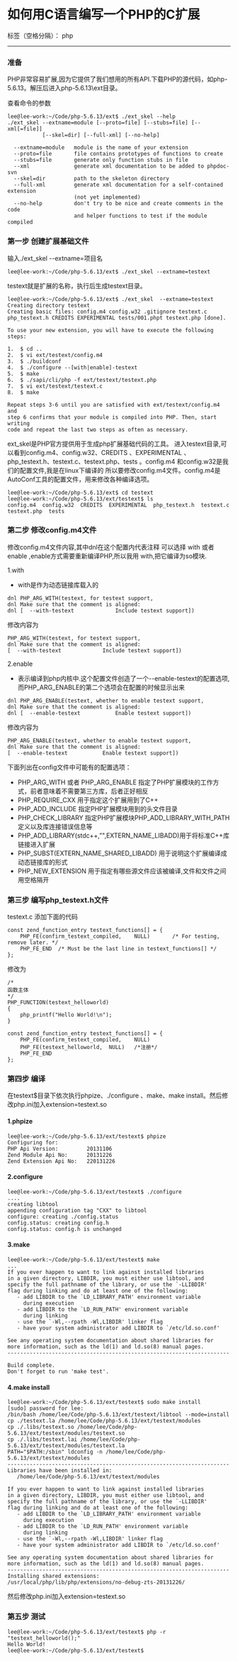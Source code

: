 # 如何用C语言编写一个PHP的C扩展

标签（空格分隔）： php

---


### 准备
PHP非常容易扩展,因为它提供了我们想用的所有API.下载PHP的源代码，如php-5.6.13。解压后进入php-5.6.13\ext目录。

查看命令的参数
```
lee@lee-work:~/Code/php-5.6.13/ext$ ./ext_skel --help
./ext_skel --extname=module [--proto=file] [--stubs=file] [--xml[=file]]
           [--skel=dir] [--full-xml] [--no-help]

  --extname=module   module is the name of your extension
  --proto=file       file contains prototypes of functions to create
  --stubs=file       generate only function stubs in file
  --xml              generate xml documentation to be added to phpdoc-svn
  --skel=dir         path to the skeleton directory
  --full-xml         generate xml documentation for a self-contained extension
                     (not yet implemented)
  --no-help          don't try to be nice and create comments in the code
                     and helper functions to test if the module compiled
```


### 第一步 创建扩展基础文件

输入./ext_skel --extname=项目名
```
lee@lee-work:~/Code/php-5.6.13/ext$ ./ext_skel --extname=testext
```
testext就是扩展的名称，执行后生成testext目录。

```
lee@lee-work:~/Code/php-5.6.13/ext$ ./ext_skel  --extname=testext
Creating directory testext
Creating basic files: config.m4 config.w32 .gitignore testext.c php_testext.h CREDITS EXPERIMENTAL tests/001.phpt testext.php [done].

To use your new extension, you will have to execute the following steps:

1.  $ cd ..
2.  $ vi ext/testext/config.m4
3.  $ ./buildconf
4.  $ ./configure --[with|enable]-testext
5.  $ make
6.  $ ./sapi/cli/php -f ext/testext/testext.php
7.  $ vi ext/testext/testext.c
8.  $ make

Repeat steps 3-6 until you are satisfied with ext/testext/config.m4 and
step 6 confirms that your module is compiled into PHP. Then, start writing
code and repeat the last two steps as often as necessary.

```

ext_skel是PHP官方提供用于生成php扩展基础代码的工具。
进入testext目录,可以看到config.m4、config.w32、CREDITS 、EXPERIMENTAL  、php_testext.h、testext.c、testext.php、tests
。config.m4 和config.w32是我们的配置文件,我是在linux下编译的 所以要修改config.m4文件。config.m4是AutoConf工具的配置文件，用来修改各种编译选项。

```
lee@lee-work:~/Code/php-5.6.13/ext$ cd testext
lee@lee-work:~/Code/php-5.6.13/ext/testext$ ls
config.m4  config.w32  CREDITS  EXPERIMENTAL  php_testext.h  testext.c  testext.php  tests
```

### 第二步 修改config.m4文件


修改config.m4文件内容,其中dnl在这个配置内代表注释
可以选择 with 或者enable ,enable方式需要重新编译PHP,所以我用 with,把它编译为so模块.

1.with

* with是作为动态链接库载入的

```
dnl PHP_ARG_WITH(testext, for testext support,
dnl Make sure that the comment is aligned:
dnl [  --with-testext             Include testext support])
```
修改内容为
```
PHP_ARG_WITH(testext, for testext support,
dnl Make sure that the comment is aligned:
[  --with-testext             Include testext support])
```

2.enable

* 表示编译到php内核中.这个配置文件创造了一个--enable-testext的配置选项,而PHP_ARG_ENABLE的第二个选项会在配置的时候显示出来

```
dnl PHP_ARG_ENABLE(testext, whether to enable testext support,
dnl Make sure that the comment is aligned:
dnl [  --enable-testext           Enable testext support])
```
修改内容为
```
PHP_ARG_ENABLE(testext, whether to enable testext support,
dnl Make sure that the comment is aligned:
[  --enable-testext           Enable testext support])
```

下面列出在config文件中可能有的配置选项：

* PHP_ARG_WITH 或者 PHP_ARG_ENABLE 指定了PHP扩展模块的工作方式，前者意味着不需要第三方库，后者正好相反
* PHP_REQUIRE_CXX 用于指定这个扩展用到了C++
* PHP_ADD_INCLUDE 指定PHP扩展模块用到的头文件目录
* PHP_CHECK_LIBRARY 指定PHP扩展模块PHP_ADD_LIBRARY_WITH_PATH定义以及库连接错误信息等
* PHP_ADD_LIBRARY(stdc++,”",EXTERN_NAME_LIBADD)用于将标准C++库链接进入扩展
* PHP_SUBST(EXTERN_NAME_SHARED_LIBADD) 用于说明这个扩展编译成动态链接库的形式
* PHP_NEW_EXTENSION 用于指定有哪些源文件应该被编译,文件和文件之间用空格隔开


### 第三步 编写php_testext.h文件

testext.c 添加下面的代码
```
const zend_function_entry testext_functions[] = {
	PHP_FE(confirm_testext_compiled,	NULL)		/* For testing, remove later. */
	PHP_FE_END	/* Must be the last line in testext_functions[] */
};
```
修改为
```
/*
函数主体
*/
PHP_FUNCTION(testext_helloworld)
{
	php_printf("Hello World!\n");
}

const zend_function_entry testext_functions[] = {
	PHP_FE(confirm_testext_compiled,	NULL)
	PHP_FE(testext_helloworld,	NULL)	/*注册*/
	PHP_FE_END
};
```


### 第四步 编译
在testext$目录下依次执行phpize、./configure 、make、make install。然后修改php.ini加入extension=testext.so

#### 1.phpize
```
lee@lee-work:~/Code/php-5.6.13/ext/testext$ phpize
Configuring for:
PHP Api Version:         20131106
Zend Module Api No:      20131226
Zend Extension Api No:   220131226
```
#### 2.configure
```
lee@lee-work:~/Code/php-5.6.13/ext/testext$ ./configure
....
creating libtool
appending configuration tag "CXX" to libtool
configure: creating ./config.status
config.status: creating config.h
config.status: config.h is unchanged
```
#### 3.make
```
lee@lee-work:~/Code/php-5.6.13/ext/testext$ make
...
If you ever happen to want to link against installed libraries
in a given directory, LIBDIR, you must either use libtool, and
specify the full pathname of the library, or use the `-LLIBDIR'
flag during linking and do at least one of the following:
   - add LIBDIR to the `LD_LIBRARY_PATH' environment variable
     during execution
   - add LIBDIR to the `LD_RUN_PATH' environment variable
     during linking
   - use the `-Wl,--rpath -Wl,LIBDIR' linker flag
   - have your system administrator add LIBDIR to `/etc/ld.so.conf'

See any operating system documentation about shared libraries for
more information, such as the ld(1) and ld.so(8) manual pages.
----------------------------------------------------------------------

Build complete.
Don't forget to run 'make test'.
```

#### 4.make install
```
lee@lee-work:~/Code/php-5.6.13/ext/testext$ sudo make install
[sudo] password for lee:
/bin/bash /home/lee/Code/php-5.6.13/ext/testext/libtool --mode=install cp ./testext.la /home/lee/Code/php-5.6.13/ext/testext/modules
cp ./.libs/testext.so /home/lee/Code/php-5.6.13/ext/testext/modules/testext.so
cp ./.libs/testext.lai /home/lee/Code/php-5.6.13/ext/testext/modules/testext.la
PATH="$PATH:/sbin" ldconfig -n /home/lee/Code/php-5.6.13/ext/testext/modules
----------------------------------------------------------------------
Libraries have been installed in:
   /home/lee/Code/php-5.6.13/ext/testext/modules

If you ever happen to want to link against installed libraries
in a given directory, LIBDIR, you must either use libtool, and
specify the full pathname of the library, or use the `-LLIBDIR'
flag during linking and do at least one of the following:
   - add LIBDIR to the `LD_LIBRARY_PATH' environment variable
     during execution
   - add LIBDIR to the `LD_RUN_PATH' environment variable
     during linking
   - use the `-Wl,--rpath -Wl,LIBDIR' linker flag
   - have your system administrator add LIBDIR to `/etc/ld.so.conf'

See any operating system documentation about shared libraries for
more information, such as the ld(1) and ld.so(8) manual pages.
----------------------------------------------------------------------
Installing shared extensions:     /usr/local/php/lib/php/extensions/no-debug-zts-20131226/

```

然后修改php.ini加入extension=testext.so

### 第五步 测试
```
lee@lee-work:~/Code/php-5.6.13/ext/testext$ php -r "testext_helloworld();"
Hello World!
lee@lee-work:~/Code/php-5.6.13/ext/testext$
```

